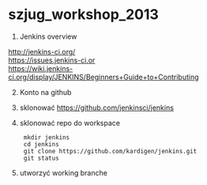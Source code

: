szjug_workshop_2013
===================

1. Jenkins overview

http://jenkins-ci.org/  
https://issues.jenkins-ci.or  
https://wiki.jenkins-ci.org/display/JENKINS/Beginners+Guide+to+Contributing  

2. Konto na github
3. sklonować https://github.com/jenkinsci/jenkins
4. sklonować repo do workspace

        mkdir jenkins
        cd jenkins
        git clone https://github.com/kardigen/jenkins.git
        git status

5. utworzyć working branche
        

